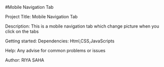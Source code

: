 #Mobile Navigation Tab

Project Title: Mobile Navigation Tab

Description: This is a mobile navigation tab which change picture when you click on the tabs

Getting started: Dependencies: Html,CSS,JavaScripts

Help: Any advise for common problems or issues

Author: RIYA SAHA
